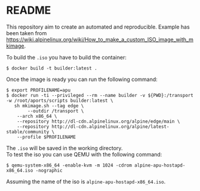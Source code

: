# README

This repository aim to create an automated and reproducible.
Example has been taken from https://wiki.alpinelinux.org/wiki/How_to_make_a_custom_ISO_image_with_mkimage.

To build the `.iso` you have to build the container:

    $ docker build -t builder:latest .

Once the image is ready you can run the following command:


    $ export PROFILENAME=apu
    $ docker run -ti --privileged --rm --name builder -v ${PWD}:/transport -w /root/aports/scripts builder:latest \
       sh mkimage.sh --tag edge \
            --outdir /transport \
	    --arch x86_64 \
	    --repository http://dl-cdn.alpinelinux.org/alpine/edge/main \
	    --repository http://dl-cdn.alpinelinux.org/alpine/latest-stable/community \
	    --profile $PROFILENAME
 
 The `.iso` will be saved in the working directory.  
 To test the iso you can use QEMU with the following command:

    $ qemu-system-x86_64 -enable-kvm -m 1024 -cdrom alpine-apu-hostapd-x86_64.iso -nographic 

Assuming the name of the iso is `alpine-apu-hostapd-x86_64.iso`.


